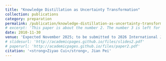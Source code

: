 ```yaml
---
title: "Knowledge Distillation as Uncertainty Transformation"
collection: publications
category: preparation
permalink: /publication/knowledge-distillation-as-uncertainty-transformation
# excerpt: 'This paper is about the number 2. The number 3 is left for future work.'
date: 2010-11-30
venue: 'Expected November 2025; to be submitted to 2026 International Joint Conference on Artificial Intelligence (IJCAI)'
# slidesurl: 'http://academicpages.github.io/files/slides2.pdf'
# paperurl: 'http://academicpages.github.io/files/paper2.pdf'
citation: '<strong>Ziyao Cui</strong>, Jian Pei'
---
```

